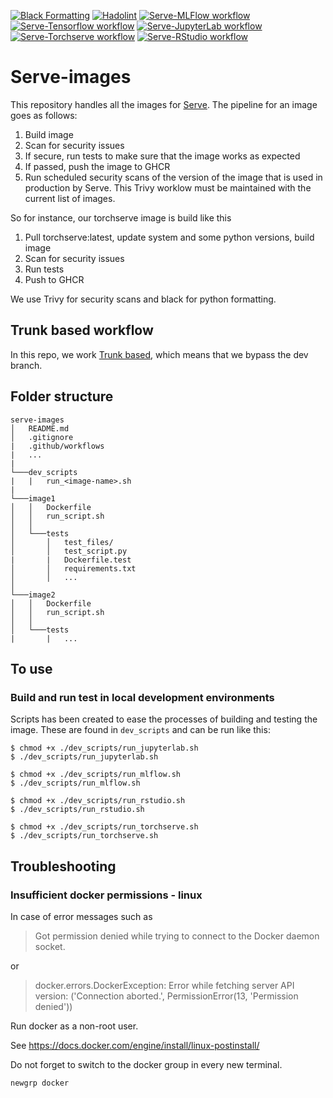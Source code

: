 [![Black Formatting](https://github.com/ScilifelabDataCentre/serve-images/actions/workflows/black.yml/badge.svg)](https://github.com/ScilifelabDataCentre/serve-images/actions/workflows/black.yml)
[![Hadolint](https://github.com/ScilifelabDataCentre/serve-images/actions/workflows/hadolint.yml/badge.svg)](https://github.com/ScilifelabDataCentre/serve-images/actions/workflows/hadolint.yml)
[![Serve-MLFlow workflow](https://github.com/ScilifelabDataCentre/serve-images/actions/workflows/serve-mlflow.yml/badge.svg)](https://github.com/ScilifelabDataCentre/serve-images/actions/workflows/serve-mlflow.yml)
[![Serve-Tensorflow workflow](https://github.com/ScilifelabDataCentre/serve-images/actions/workflows/serve-tensorflow.yml/badge.svg)](https://github.com/ScilifelabDataCentre/serve-images/actions/workflows/serve-tensorflow.yml)
[![Serve-JupyterLab workflow](https://github.com/ScilifelabDataCentre/serve-images/actions/workflows/serve-jupyterlab.yml/badge.svg)](https://github.com/ScilifelabDataCentre/serve-images/actions/workflows/serve-jupyterlab.yml)
[![Serve-Torchserve workflow](https://github.com/ScilifelabDataCentre/serve-images/actions/workflows/serve-torchserve.yml/badge.svg)](https://github.com/ScilifelabDataCentre/serve-images/actions/workflows/serve-torchserve.yml)
[![Serve-RStudio workflow](https://github.com/ScilifelabDataCentre/serve-images/actions/workflows/serve-rstudio.yml/badge.svg)](https://github.com/ScilifelabDataCentre/serve-images/actions/workflows/serve-rstudio.yml)


# Serve-images

This repository handles all the images for [Serve](https://github.com/ScilifelabDataCentre/stackn). 
The pipeline for an image goes as follows:
1. Build image
2. Scan for security issues
3. If secure, run tests to make sure that the image works as expected
4. If passed, push the image to GHCR
5. Run scheduled security scans of the version of the image that is used in production by Serve. This Trivy worklow must be maintained with the current list of images.

So for instance, our torchserve image is build like this
1. Pull torchserve:latest, update system and some python versions, build image
2. Scan for security issues
3. Run tests
4. Push to GHCR

We use Trivy for security scans and black for python formatting.

## Trunk based workflow
In this repo, we work [Trunk based](https://www.toptal.com/software/trunk-based-development-git-flow), which means that we bypass the dev branch.

## Folder structure
```
serve-images
│   README.md
│   .gitignore
|   .github/workflows
|   ...
|
└───dev_scripts
|   |   run_<image-name>.sh
|
└───image1
│   │   Dockerfile
│   │   run_script.sh
│   │
│   └───tests
│       │   test_files/
│       │   test_script.py
|       |   Dockerfile.test
│       │   requirements.txt
│       │   ...
│   
└───image2
│   │   Dockerfile
│   │   run_script.sh
│   │
│   └───tests
|       |   ...

```


## To use

### Build and run test in local development environments
Scripts has been created to ease the processes of building and testing the image. These are found in `dev_scripts` and can be run like this:

```
$ chmod +x ./dev_scripts/run_jupyterlab.sh
$ ./dev_scripts/run_jupyterlab.sh
```

```
$ chmod +x ./dev_scripts/run_mlflow.sh
$ ./dev_scripts/run_mlflow.sh
```

```
$ chmod +x ./dev_scripts/run_rstudio.sh
$ ./dev_scripts/run_rstudio.sh
```

```
$ chmod +x ./dev_scripts/run_torchserve.sh
$ ./dev_scripts/run_torchserve.sh
```

## Troubleshooting

### Insufficient docker permissions - linux
In case of error messages such as

> Got permission denied while trying to connect to the Docker daemon socket.

or

> docker.errors.DockerException: Error while fetching server API version: ('Connection aborted.', PermissionError(13, 'Permission denied'))

Run docker as a non-root user.

See https://docs.docker.com/engine/install/linux-postinstall/

Do not forget to switch to the docker group in every new terminal.

```
newgrp docker
```

